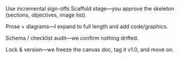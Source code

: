Use incremental sign-offs
Scaffold stage—you approve the skeleton (sections, objectives, image list).

Prose + diagrams—I expand to full length and add code/graphics.

Schema / checklist audit—we confirm nothing drifted.

Lock & version—we freeze the canvas doc, tag it v1.0, and move on.
